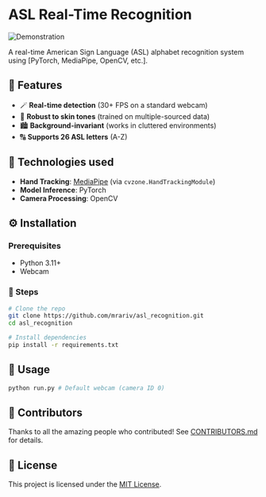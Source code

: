 # ASL Real-Time Recognition

![Demonstration](assets/asl_demonstration.gif)

A real-time American Sign Language (ASL) alphabet recognition system using [PyTorch, MediaPipe, OpenCV, etc.]. 

## 👀 Features
- 🪄 **Real-time detection** (30+ FPS on a standard webcam)
- 👋 **Robust to skin tones** (trained on multiple-sourced data)
- 🏙️ **Background-invariant** (works in cluttered environments)
- 🔠 **Supports 26 ASL letters** (A-Z)

## 🔧 Technologies used
- **Hand Tracking**: [MediaPipe](https://mediapipe.dev/) (via `cvzone.HandTrackingModule`)
- **Model Inference**: PyTorch
- **Camera Processing**: OpenCV

## ⚙️  Installation
### Prerequisites
- Python 3.11+
- Webcam

### 🚀 Steps
```bash
# Clone the repo
git clone https://github.com/mrariv/asl_recognition.git
cd asl_recognition

# Install dependencies
pip install -r requirements.txt
```

## 🍵 Usage
```bash
python run.py # Default webcam (camera ID 0)
```

## 🙏 Contributors
Thanks to all the amazing people who contributed! See [CONTRIBUTORS.md](CONTRIBUTORS.md) for details.

## 📜 License
This project is licensed under the [MIT License](LICENSE).
